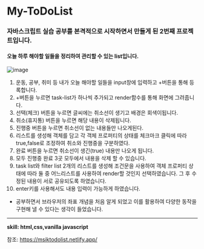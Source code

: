 # My-ToDoList
### 자바스크립트 실습 공부를 본격적으로 시작하면서 만들게 된 2번째 프로젝트입니다. 
#### 오늘 하루 해야할 일들을 정리하여 관리할 수 있는 list입니다.

![image](https://user-images.githubusercontent.com/98815511/159712238-73cf75b9-d436-43c4-a0a8-ec08e261a19f.png)


1. 운동, 공부, 취미 등 내가 오늘 해야할 일들을 input창에 입력하고 +버튼을 통해 등록합니다. 
2. +버튼을 누르면 task-list가 하나씩 추가되고 render함수를 통해 화면에 그려줍니다.
3. 선택(체크) 버튼을 누르면 글씨에는 취소선이 생기고 배경은 회색이됩니다.
4. 취소(휴지통) 버튼을 누르면 해당 내용이 삭제됩니다.
5. 진행중 버튼을 누르면 취소선이 없는 내용들만 나오게된다.
6. 리스트를 생성해 객체를 담고 각 객체 프로퍼티의 상태를 체크마크 클릭에 따라 true,false로 조정하여 취소와 진행중을 구분하였다.
7. 완료 버튼을 누르면 취소선이 생긴(true) 내용만 나오게 됩니다.
8. 모두 진행중 완료 3곳 모두에서 내용을 삭제 할 수 있습니다.
9. task list와 filter list 2개의 리스트를 생성해 조건문을 사용하여 객체 프로퍼티 상태에 따라 
둘 중 어느리스트를 사용하여 render할 것인지 선택하였습니다. 그 후 수정된 내용이 서로 공유되도록
하였습니다.
10. enter키를 사용해서도 내용 입력이 가능하게 하였습니다.

- 공부하면서 브라우저의 좌표 개념을 처음 알게 되었고 이를 활용하여 다양한 동작을 구현해 낼 수 있다는 생각이 들었습니다.

___

**skill: html,css,vanilla javascript**

참조: https://msiktodolist.netlify.app/
